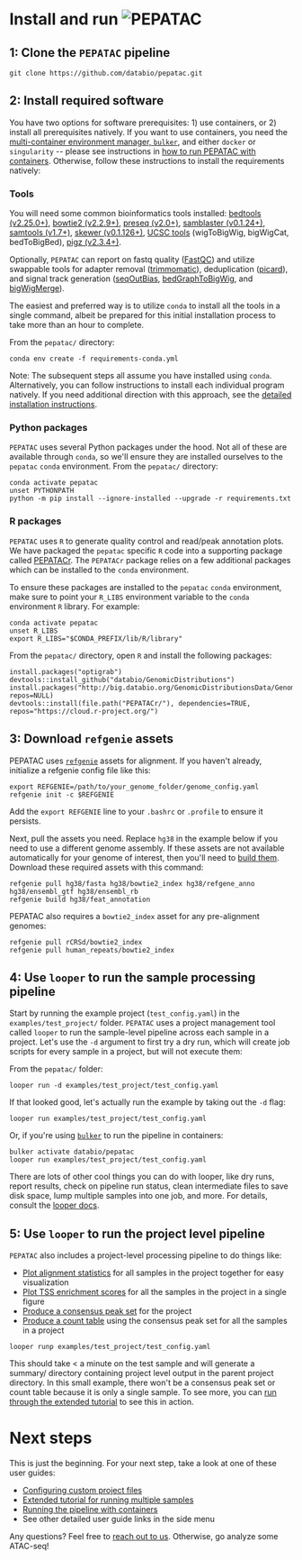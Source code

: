 # Install and run <img src="../img/pepatac_logo_black.svg" alt="PEPATAC" class="img-fluid" style="max-height:35px; margin-top:-15px; margin-bottom:-10px">

## 1: Clone the `PEPATAC` pipeline

```
git clone https://github.com/databio/pepatac.git
```

## 2: Install required software

You have two options for software prerequisites: 1) use containers, or 2) install all prerequisites natively. If you want to use containers, you need the [multi-container environment manager, `bulker`](https://bulker.databio.org/en/latest/), and either `docker` or `singularity` -- please see instructions in [how to run PEPATAC with containers](run-container.md). Otherwise, follow these instructions to install the requirements natively:

### Tools

You will need some common bioinformatics tools installed: [bedtools (v2.25.0+)](http://bedtools.readthedocs.io/en/latest/), [bowtie2 (v2.2.9+)](http://bowtie-bio.sourceforge.net/bowtie2/index.shtml), [preseq (v2.0+)](http://smithlabresearch.org/software/preseq/), [samblaster (v0.1.24+)](https://github.com/GregoryFaust/samblaster), [samtools (v1.7+)](http://www.htslib.org/), [skewer (v0.1.126+)](https://github.com/relipmoc/skewer), [UCSC tools](http://hgdownload.soe.ucsc.edu/admin/exe/) (wigToBigWig, bigWigCat, bedToBigBed), [pigz (v2.3.4+)](https://zlib.net/pigz/). 

Optionally, `PEPATAC` can report on fastq quality ([FastQC](https://www.bioinformatics.babraham.ac.uk/projects/download.html#fastqc)) and utilize swappable tools for adapter removal ([trimmomatic](http://www.usadellab.org/cms/?page=trimmomatic)), deduplication ([picard](https://broadinstitute.github.io/picard/)), and signal track generation ([seqOutBias](https://github.com/guertinlab/seqOutBias), [bedGraphToBigWig](http://hgdownload.soe.ucsc.edu/admin/exe/), and [bigWigMerge](http://hgdownload.soe.ucsc.edu/admin/exe/)).

The easiest and preferred way is to utilize `conda` to install all the tools in a single command, albeit be prepared for this initial installation process to take more than an hour to complete.

From the `pepatac/` directory:
```{bash}
conda env create -f requirements-conda.yml
```

Note: The subsequent steps all assume you have installed using `conda`.  Alternatively, you can follow instructions to install each individual program natively. If you need additional direction with this approach, see the [detailed installation instructions](detailed-install.md).

### Python packages

`PEPATAC` uses several Python packages under the hood. Not all of these are available through `conda`, so we'll ensure they are installed ourselves to the `pepatac` `conda` environment. From the `pepatac/` directory:

```{bash}
conda activate pepatac
unset PYTHONPATH
python -m pip install --ignore-installed --upgrade -r requirements.txt
```

### R packages

`PEPATAC` uses `R` to generate quality control and read/peak annotation plots. We have packaged the `pepatac` specific `R` code into a supporting package called [PEPATACr](https://github.com/databio/pepatac/tree/master/PEPATACr). The `PEPATACr` package relies on a few additional packages which can be installed to the `conda` environment.

To ensure these packages are installed to the `pepatac` `conda` environment, make sure to point your `R_LIBS` environment variable to the `conda` environment `R` library. For example:
```{bash}
conda activate pepatac
unset R_LIBS
export R_LIBS="$CONDA_PREFIX/lib/R/library"
```

From the `pepatac/` directory, open `R` and install the following packages:
```{R}
install.packages("optigrab")
devtools::install_github("databio/GenomicDistributions")
install.packages("http://big.databio.org/GenomicDistributionsData/GenomicDistributionsData_0.0.2.tar.gz", repos=NULL)
devtools::install(file.path("PEPATACr/"), dependencies=TRUE, repos="https://cloud.r-project.org/")
```

## 3: Download `refgenie` assets

PEPATAC uses [`refgenie`](http://refgenie.databio.org/) assets for alignment. If you haven't already, initialize a refgenie config file like this:

```console
export REFGENIE=/path/to/your_genome_folder/genome_config.yaml
refgenie init -c $REFGENIE
```

Add the `export REFGENIE` line to your `.bashrc` or `.profile` to ensure it persists. 

Next, pull the assets you need. Replace `hg38` in the example below if you need to use a different genome assembly. If these assets are not available automatically for your genome of interest, then you'll need to [build them](annotation.md). Download these required assets with this command:

```console
refgenie pull hg38/fasta hg38/bowtie2_index hg38/refgene_anno hg38/ensembl_gtf hg38/ensembl_rb
refgenie build hg38/feat_annotation
```

PEPATAC also requires a `bowtie2_index` asset for any pre-alignment genomes:

```console
refgenie pull rCRSd/bowtie2_index
refgenie pull human_repeats/bowtie2_index
```

## 4: Use `looper` to run the sample processing pipeline

Start by running the example project (`test_config.yaml`) in the `examples/test_project/` folder. `PEPATAC` uses a project management tool called `looper` to run the sample-level pipeline across each sample in a project. Let's use the `-d` argument to first try a dry run, which will create job scripts for every sample in a project, but will not execute them:

From the `pepatac/` folder:
```
looper run -d examples/test_project/test_config.yaml
```

If that looked good, let's actually run the example by taking out the `-d` flag:
```
looper run examples/test_project/test_config.yaml
```

Or, if you're using [`bulker`](https://bulker.databio.org/en/latest/) to run the pipeline in containers:

```
bulker activate databio/pepatac
looper run examples/test_project/test_config.yaml
```

There are lots of other cool things you can do with looper, like dry runs, report results, check on pipeline run status, clean intermediate files to save disk space, lump multiple samples into one job, and more. For details, consult the [looper docs](http://looper.databio.org/).

## 5: Use `looper` to run the project level pipeline

`PEPATAC` also includes a project-level processing pipeline to do things like: 
 - [Plot alignment statistics](files/examples/gold/summary/gold_alignmentPercent.pdf) for all samples in the project together for easy visualization
 - [Plot TSS enrichment scores](files/examples/gold/summary/gold_TSSEnrichment.pdf) for all the samples in the project in a single figure
 - [Produce a consensus peak set](consensus_peaks.md) for the project
 - [Produce a count table](count_table.md) using the consensus peak set for all the samples in a project

`looper runp examples/test_project/test_config.yaml`

This should take < a minute on the test sample and will generate a summary/ directory containing project level output in the parent project directory. In this small example, there won't be a consensus peak set or count table because it is only a single sample. To see more, you can [run through the extended tutorial](tutorial.md) to see this in action.

# Next steps

This is just the beginning. For your next step, take a look at one of these user guides:

- [Configuring custom project files](peps.md)
- [Extended tutorial for running multiple samples](tutorial.md)
- [Running the pipeline with containers](run-container.md)
- See other detailed user guide links in the side menu

Any questions? Feel free to [reach out to us](contact.md). Otherwise, go analyze some ATAC-seq!
